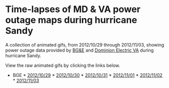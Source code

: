 Time-lapses of MD &amp; VA power outage maps during hurricane Sandy
===========================

A collection of animated gifs, from 2012/10/29 through 2012/11/03, showing power
outage data provided by [BG&E](http://goo.gl/Z0GVO) and [Dominion Electric
VA](http://goo.gl/aW6G6) during hurricane Sandy. 

View the raw animated gifs by clicking the links below.

* BGE
        * [2012/10/29](https://raw.github.com/gorticus/sandy_power_timelapse_md_va/master/bge/bge-20121029.gif)
        * [2012/10/30](https://raw.github.com/gorticus/sandy_power_timelapse_md_va/master/bge/bge-20121030.gif)
        * [2012/10/31](https://raw.github.com/gorticus/sandy_power_timelapse_md_va/master/bge/bge-20121031.gif)
        * [2012/11/01](https://raw.github.com/gorticus/sandy_power_timelapse_md_va/master/bge/bge-20121101.gif)
        * [2012/11/02](https://raw.github.com/gorticus/sandy_power_timelapse_md_va/master/bge/bge-20121103.gif)
        * [2012/11/03](https://raw.github.com/gorticus/sandy_power_timelapse_md_va/master/bge/bge-20121103.gif)
